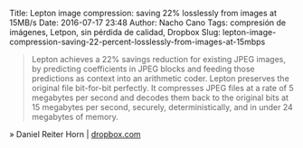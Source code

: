 Title: Lepton image compression: saving 22% losslessly from images at 15MB/s
Date: 2016-07-17 23:48
Author: Nacho Cano
Tags: compresión de imágenes, Letpon, sin pérdida de calidad, Dropbox
Slug: lepton-image-compression-saving-22-percent-losslessly-from-images-at-15mbps

> Lepton achieves a 22% savings reduction for existing JPEG images, by
> predicting coefficients in JPEG blocks and feeding those predictions as
> context into an arithmetic coder. Lepton preserves the original file
> bit-for-bit perfectly. It compresses JPEG files at a rate of 5 megabytes per
> second and decodes them back to the original bits at 15 megabytes per second,
> securely, deterministically, and in under 24 megabytes of memory.

» Daniel Reiter Horn | [dropbox.com][]

  [dropbox.com]: https://blogs.dropbox.com/tech/2016/07/lepton-image-compression-saving-22-losslessly-from-images-at-15mbs/
    "Lepton image compression: saving 22% losslessly from images at 15MB/s"
